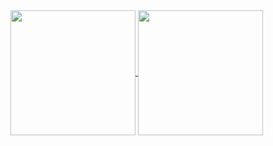 <a href="https://github.com/anuraghazra/github-readme-stats">
   <img height=200 align="center" src="https://github-readme-stats.vercel.app/api/top-langs/?username=docherak&hide=jupyter%20notebook,cmake,%20javascript,%20css,%20html,%20makefile&layout=donut&theme=tokyonight&hide_border=true&q"/>
</a>
<a href="https://www.boot.dev/u/docherak">
   <img height=200 align="center" src="https://api.boot.dev/v1/users/public/3e18a751-ee9e-4339-9860-03ba6435ea39/thumbnail" >
</a>

<!--
**docherak/docherak** is a ✨ _special_ ✨ repository because its `README.md` (this file) appears on your GitHub profile.

Here are some ideas to get you started:

- 🔭 I’m currently working on ...
- 🌱 I’m currently learning ...
- 👯 I’m looking to collaborate on ...
- 🤔 I’m looking for help with ...
- 💬 Ask me about ...
- 📫 How to reach me: ...
- 😄 Pronouns: ...
- ⚡ Fun fact: ...
-->
